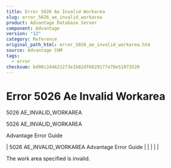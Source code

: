 ```yaml
---
title: Error 5026 Ae Invalid Workarea
slug: error_5026_ae_invalid_workarea
product: Advantage Database Server
component: Advantage
version: "12"
category: Reference
original_path_html: error_5026_ae_invalid_workarea.htm
source: Advantage CHM
tags:
  - error
checksum: bd98c244621273e1b02df6829177e78e51073520
---
```


# Error 5026 Ae Invalid Workarea

5026 AE\_INVALID\_WORKAREA

5026 AE\_INVALID\_WORKAREA

Advantage Error Guide

| 5026 AE\_INVALID\_WORKAREA  Advantage Error Guide |  |  |  |  |

The work area specified is invalid.
